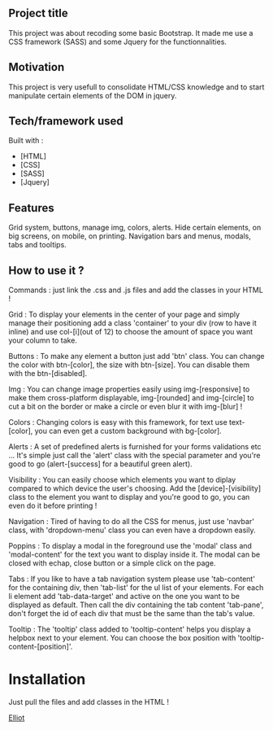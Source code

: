 ## Project title

This project was about recoding some basic Bootstrap. It made me use a CSS framework (SASS) and some Jquery for the functionnalities.

## Motivation

This project is very usefull to consolidate HTML/CSS knowledge and to start manipulate certain elements of the DOM in jquery.

## Tech/framework used

Built with :

- [HTML]
- [CSS]
- [SASS]
- [Jquery]

## Features

Grid system, buttons, manage img, colors, alerts.
Hide certain elements, on big screens, on mobile, on printing.
Navigation bars and menus, modals, tabs and tooltips.

## How to use it ?

Commands : just link the .css and .js files and add the classes in your HTML !

Grid : To display your elements in the center of your page and simply manage their positioning add a class 'container' to your div (row to have it inline) and use col-[i](out of 12) to choose the amount of space you want your column to take.

Buttons : To make any element a button just add 'btn' class. You can change the color with btn-[color], the size with btn-[size]. You can disable them with the btn-[disabled].

Img : You can change image properties easily using img-[responsive] to make them cross-platform displayable, img-[rounded] and img-[circle] to cut a bit on the border or make a circle or even blur it with img-[blur] !

Colors : Changing colors is easy with this framework, for text use text-[color], you can even get a custom background with bg-[color].

Alerts : A set of predefined alerts is furnished for your forms validations etc ... It's simple just call the 'alert' class with the special parameter and you're good to go (alert-[success] for a beautiful green alert).

Visibility : You can easily choose which elements you want to diplay compared to which device the user's choosing. Add the [device]-[visibility] class to the element you want to display and you're good to go, you can even do it before printing !

Navigation : Tired of having to do all the CSS for menus, just use 'navbar' class, with 'dropdown-menu' class you can even have a dropdown easily.

Poppins : To display a modal in the foreground use the 'modal' class and 'modal-content' for the text you want to display inside it. The modal can be closed with echap, close button or a simple click on the page.

Tabs : If you like to have a tab navigation system please use 'tab-content' for the containing div, then 'tab-list' for the ul list of your elements. For each li element add 'tab-data-target' and active on the one you want to be displayed as default. Then call the div containing the tab content 'tab-pane', don't forget the id of each div that must be the same than the tab's value.

Tooltip : The 'tooltip' class added to 'tooltip-content' helps you display a helpbox next to your element. You can choose the box position with 'tooltip-content-[position]'.

# Installation

Just pull the files and add classes in the HTML !

[Elliot](https://www.linkedin.com/in/elliot-garnero/)
